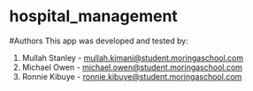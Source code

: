 # hospital_management

#Authors
This app was developed and tested by:
1. Mullah Stanley - mullah.kimani@student.moringaschool.com
2. Michael Owen - michael.owen@student.moringaschool.com
3. Ronnie Kibuye - ronnie.kibuye@student.moringaschool.com
